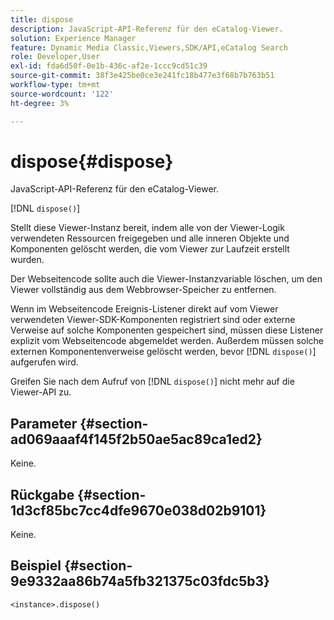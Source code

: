 ```yaml
---
title: dispose
description: JavaScript-API-Referenz für den eCatalog-Viewer.
solution: Experience Manager
feature: Dynamic Media Classic,Viewers,SDK/API,eCatalog Search
role: Developer,User
exl-id: fda6d50f-0e1b-436c-af2e-1ccc9cd51c39
source-git-commit: 38f3e425be0ce3e241fc18b477e3f68b7b763b51
workflow-type: tm+mt
source-wordcount: '122'
ht-degree: 3%

---
```


# dispose{#dispose}

JavaScript-API-Referenz für den eCatalog-Viewer.

[!DNL `dispose()`]

Stellt diese Viewer-Instanz bereit, indem alle von der Viewer-Logik verwendeten Ressourcen freigegeben und alle inneren Objekte und Komponenten gelöscht werden, die vom Viewer zur Laufzeit erstellt wurden.

Der Webseitencode sollte auch die Viewer-Instanzvariable löschen, um den Viewer vollständig aus dem Webbrowser-Speicher zu entfernen.

Wenn im Webseitencode Ereignis-Listener direkt auf vom Viewer verwendeten Viewer-SDK-Komponenten registriert sind oder externe Verweise auf solche Komponenten gespeichert sind, müssen diese Listener explizit vom Webseitencode abgemeldet werden. Außerdem müssen solche externen Komponentenverweise gelöscht werden, bevor [!DNL `dispose()`] aufgerufen wird.

Greifen Sie nach dem Aufruf von [!DNL `dispose()`] nicht mehr auf die Viewer-API zu.

## Parameter {#section-ad069aaaf4f145f2b50ae5ac89ca1ed2}

Keine.

## Rückgabe {#section-1d3cf85bc7cc4dfe9670e038d02b9101}

Keine.

## Beispiel {#section-9e9332aa86b74a5fb321375c03fdc5b3}

```
<instance>.dispose()
```
